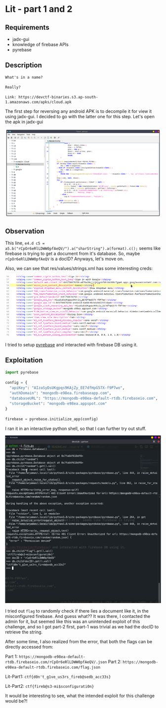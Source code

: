 # Lit - part 1 and 2

## Requirements

- jadx-gui
- knowledge of firebase APIs
- pyrebase

## Description

```
What's in a name?

Really?

Link: https://devctf-binaries.s3.ap-south-1.amazonaws.com/apks/cloud.apk
```

The first step for reversing any android APK is to decompile it for view it using jadx-gui. I decided to go with the latter one for this step. Let's open the apk in jadx-gui

![jadx](jadx.png)

## Observation

This line, `e4.d c5 = a5.b("rCpOr6eRlLDWW0pfAeQV/").a("sharString").a(format).c();` seems like firebase is trying to get a document from it's database. So, maybe `rCpOr6eRlLDWW0pfAeQV` is a docID? Anyways, let's move on. 

Also, we can see that res/values/strings.xml has some interesting creds:

![creds](creds.png)

I tried to setup [pyrebase](https://github.com/thisbejim/Pyrebase) and interacted with firebase DB using it.

## Exploitation

```py
import pyrebase

config = {
  "apiKey": "AIzaSyDsUKgpqs9KAjZy_EE7dfHpG57X-f9P7wo",
  "authDomain": "mongodb-e98ea.firebaseapp.com",
  "databaseURL": "https://mongodb-e98ea-default-rtdb.firebaseio.com",
  "storageBucket": "mongodb-e98ea.appspot.com"
}

firebase = pyrebase.initialize_app(config)
```

I ran it in an interactive python shell, so that I can further try out stuff.

![Flag](flag_dhamaka.png)

I tried out `flag` to randomly check if there lies a document like it, in the misconfigured firebase. And guess what?? It was there, I contacted the admin for it, but seemed like this was an unintended exploit of this challenge, and so I got part-2 first, part-1 was trivial as we had the docID to retrieve the string.

After some time, I also realized from the error, that both the flags can be directly accessed from:

Part 1: `https://mongodb-e98ea-default-rtdb.firebaseio.com/rCpOr6eRlLDWW0pfAeQV/.json`
Part 2: `https://mongodb-e98ea-default-rtdb.firebaseio.com/flag.json`

Lit-Part1: ```ctf{d0n't_g1ve_us3rs_fireb@sedb_acc33s}```

Lit-Part2: ```ctf{fireb@s3-mi$sconfigurati0n}```

It would be interesting to see, what the intended exploit for this challenge would be?!

